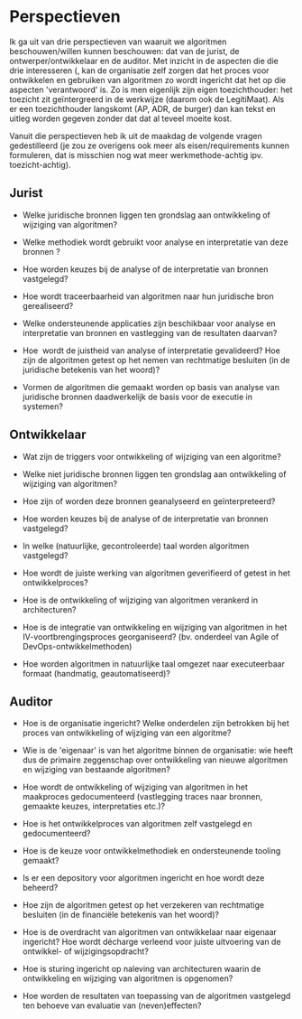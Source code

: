 # **Perspectieven**

Ik ga uit van drie perspectieven van waaruit we algoritmen beschouwen/willen kunnen beschouwen: dat van de jurist, de ontwerper/ontwikkelaar en de auditor. Met inzicht in de aspecten die die drie interesseren (, kan de organisatie zelf zorgen dat het proces voor ontwikkelen en gebruiken van algoritmen zo wordt ingericht dat het op die aspecten 'verantwoord' is. Zo is men eigenlijk zijn eigen toezichthouder: het toezicht zit geïntergreerd in de werkwijze (daarom ook de LegitiMaat). Als er een toezichthouder langskomt (AP, ADR, de burger) dan kan tekst en uitleg worden gegeven zonder dat dat al teveel moeite kost. 

Vanuit die perspectieven heb ik uit de maakdag de volgende vragen gedestilleerd (je zou ze overigens ook meer als eisen/requirements kunnen formuleren, dat is misschien nog wat meer werkmethode-achtig ipv. toezicht-achtig).  

## **Jurist**

- Welke juridische bronnen liggen ten grondslag aan ontwikkeling of wijziging van algoritmen?  

- Welke methodiek wordt gebruikt voor analyse en interpretatie van deze bronnen ?  

- Hoe worden keuzes bij de analyse of de interpretatie van bronnen vastgelegd?  

- Hoe wordt traceerbaarheid van algoritmen naar hun juridische bron gerealiseerd?  

- Welke ondersteunende applicaties zijn beschikbaar voor analyse en 
  interpretatie van bronnen en vastlegging van de resultaten daarvan?  

- Hoe  wordt de juistheid van analyse of interpretatie gevalideerd? 
  Hoe zijn de algoritmen getest op het nemen van rechtmatige besluiten (in
  de juridische betekenis van het woord)?  

- Vormen de algoritmen die gemaakt worden op basis van analyse van 
  juridische bronnen daadwerkelijk de basis voor de executie in systemen?  

## **Ontwikkelaar**

- Wat zijn de triggers voor ontwikkeling of wijziging van een algoritme?  

- Welke niet juridische bronnen liggen ten grondslag aan ontwikkeling of wijziging van algoritmen?  

- Hoe zijn of worden deze bronnen geanalyseerd en geïnterpreteerd?  

- Hoe worden keuzes bij de analyse of de interpretatie van bronnen vastgelegd?

- In welke (natuurlijke, gecontroleerde) taal worden algoritmen vastgelegd?  

- Hoe wordt de juiste werking van algoritmen geverifieerd of getest in het ontwikkelproces?

- Hoe is de ontwikkeling of wijziging van algoritmen verankerd in architecturen?

- Hoe is de integratie van ontwikkeling en wijziging van algoritmen 
  in het IV-voortbrengingsproces georganiseerd? (bv. onderdeel van Agile 
  of DevOps-ontwikkelmethoden)

- Hoe worden algoritmen in natuurlijke taal omgezet naar executeerbaar formaat (handmatig, geautomatiseerd)?  

## **Auditor**

- Hoe is de organisatie ingericht? Welke onderdelen zijn betrokken 
  bij het proces van ontwikkeling of wijziging van een algoritme?  

- Wie is de 'eigenaar' is van het algoritme binnen de organisatie: 
  wie heeft dus de primaire zeggenschap over ontwikkeling van nieuwe 
  algoritmen en wijziging van bestaande algoritmen?

- Hoe wordt de ontwikkeling of wijziging van algoritmen in het 
  maakproces gedocumenteerd (vastlegging traces naar bronnen, gemaakte 
  keuzes, interpretaties etc.)?

- Hoe is het ontwikkelproces van algoritmen zelf vastgelegd en gedocumenteerd?

- Hoe is de keuze voor ontwikkelmethodiek en ondersteunende tooling gemaakt?  

- Is er een depository voor algoritmen ingericht en hoe wordt deze beheerd?  

- Hoe zijn de algoritmen getest op het verzekeren van rechtmatige besluiten (in de financiële betekenis van het woord)?  

- Hoe is de overdracht van algoritmen van ontwikkelaar naar eigenaar 
  ingericht? Hoe wordt décharge verleend voor juiste uitvoering van de 
  ontwikkel- of wijzigingsopdracht?  

- Hoe is sturing ingericht op naleving van architecturen waarin de ontwikkeling en wijziging van algoritmen is opgenomen?  

- Hoe worden de resultaten van toepassing van de algoritmen vastgelegd ten behoeve van evaluatie van (neven)effecten?
